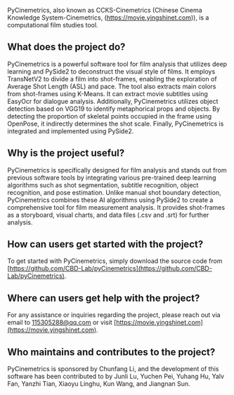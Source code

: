 PyCinemetrics, also known as CCKS-Cinemetrics (Chinese Cinema Knowledge System-Cinemetrics, (https://movie.yingshinet.com)), is a computational film studies tool.

## What does the project do?
PyCinemetrics is a powerful software tool for film analysis that utilizes deep learning and PySide2 to deconstruct the visual style of films. It employs TransNetV2 to divide a film into shot-frames, enabling the exploration of Average Shot Length (ASL) and pace. The tool also extracts main colors from shot-frames using K-Means. It can extract movie subtitles using EasyOcr for dialogue analysis. Additionally, PyCinemetrics utilizes object detection based on VGG19 to identify metaphorical props and objects. By detecting the proportion of skeletal points occupied in the frame using OpenPose, it indirectly determines the shot scale. Finally, PyCinemetrics is integrated and implemented using PySide2.

## Why is the project useful?
PyCinemetrics is specifically designed for film analysis and stands out from previous software tools by integrating various pre-trained deep learning algorithms such as shot segmentation, subtitle recognition, object recognition, and pose estimation. Unlike manual shot boundary detection, PyCinemetrics combines these AI algorithms using PySide2 to create a comprehensive tool for film measurement analysis. It provides shot-frames as a storyboard, visual charts, and data files (.csv and .srt) for further analysis.

## How can users get started with the project?
To get started with PyCinemetrics, simply download the source code from [https://github.com/CBD-Lab/pyCinemetrics](https://github.com/CBD-Lab/pyCinemetrics).

## Where can users get help with the project?
For any assistance or inquiries regarding the project, please reach out via email to 115305288@qq.com or visit [https://movie.yingshinet.com](https://movie.yingshinet.com).

## Who maintains and contributes to the project?
PyCinemetrics is sponsored by Chunfang Li, and the development of this software has been contributed to by Junli Lu, Yuchen Pei, Yuhang Hu, Yalv Fan, Yanzhi Tian, Xiaoyu Linghu, Kun Wang, and Jiangnan Sun.

